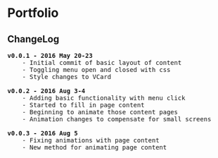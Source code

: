 # Portfolio

## ChangeLog
<pre>
<b>v0.0.1 - 2016 May 20-23</b>
	- Initial commit of basic layout of content
	- Toggling menu open and closed with css
	- Style changes to VCard

<b>v0.0.2 - 2016 Aug 3-4</b>
	- Adding basic functionality with menu click
	- Started to fill in page content
	- Beginning to animate those content pages
	- Animation changes to compensate for small screens

<b>v0.0.3 - 2016 Aug 5</b>
	- Fixing animations with page content
	- New method for animating page content
</pre>
